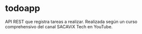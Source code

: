 # todoapp
API REST que registra tareas a realizar. Realizada según un curso comprehensivo del canal SACAViX Tech en YouTube.
